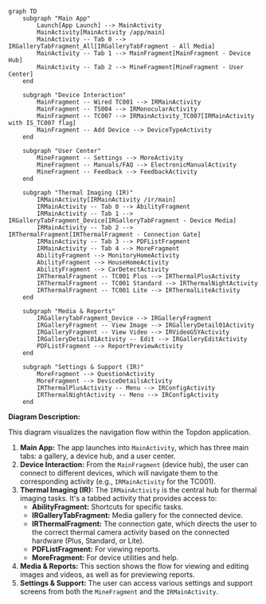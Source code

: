 ```mermaid
graph TD
    subgraph "Main App"
        Launch[App Launch] --> MainActivity
        MainActivity[MainActivity /app/main]
        MainActivity -- Tab 0 --> IRGalleryTabFragment_All[IRGalleryTabFragment - All Media]
        MainActivity -- Tab 1 --> MainFragment[MainFragment - Device Hub]
        MainActivity -- Tab 2 --> MineFragment[MineFragment - User Center]
    end

    subgraph "Device Interaction"
        MainFragment -- Wired TC001 --> IRMainActivity
        MainFragment -- TS004 --> IRMonocularActivity
        MainFragment -- TC007 --> IRMainActivity_TC007[IRMainActivity with IS_TC007 flag]
        MainFragment -- Add Device --> DeviceTypeActivity
    end

    subgraph "User Center"
        MineFragment -- Settings --> MoreActivity
        MineFragment -- Manuals/FAQ --> ElectronicManualActivity
        MineFragment -- Feedback --> FeedbackActivity
    end

    subgraph "Thermal Imaging (IR)"
        IRMainActivity[IRMainActivity /ir/main]
        IRMainActivity -- Tab 0 --> AbilityFragment
        IRMainActivity -- Tab 1 --> IRGalleryTabFragment_Device[IRGalleryTabFragment - Device Media]
        IRMainActivity -- Tab 2 --> IRThermalFragment[IRThermalFragment - Connection Gate]
        IRMainActivity -- Tab 3 --> PDFListFragment
        IRMainActivity -- Tab 4 --> MoreFragment
        AbilityFragment --> MonitoryHomeActivity
        AbilityFragment --> HouseHomeActivity
        AbilityFragment --> CarDetectActivity
        IRThermalFragment -- TC001 Plus --> IRThermalPlusActivity
        IRThermalFragment -- TC001 Standard --> IRThermalNightActivity
        IRThermalFragment -- TC001 Lite --> IRThermalLiteActivity
    end

    subgraph "Media & Reports"
        IRGalleryTabFragment_Device --> IRGalleryFragment
        IRGalleryFragment -- View Image --> IRGalleryDetail01Activity
        IRGalleryFragment -- View Video --> IRVideoGSYActivity
        IRGalleryDetail01Activity -- Edit --> IRGalleryEditActivity
        PDFListFragment --> ReportPreviewActivity
    end

    subgraph "Settings & Support (IR)"
        MoreFragment --> QuestionActivity
        MoreFragment --> DeviceDetailsActivity
        IRThermalPlusActivity -- Menu --> IRConfigActivity
        IRThermalNightActivity -- Menu --> IRConfigActivity
    end
```

**Diagram Description:**

This diagram visualizes the navigation flow within the Topdon application.

1. **Main App:** The app launches into `MainActivity`, which has three main tabs: a gallery, a device hub, and a user
   center.
2. **Device Interaction:** From the `MainFragment` (device hub), the user can connect to different devices, which will
   navigate them to the corresponding activity (e.g., `IRMainActivity` for the TC001).
3. **Thermal Imaging (IR):** The `IRMainActivity` is the central hub for thermal imaging tasks. It's a tabbed activity
   that provides access to:
    * **AbilityFragment:** Shortcuts for specific tasks.
    * **IRGalleryTabFragment:** Media gallery for the connected device.
    * **IRThermalFragment:** The connection gate, which directs the user to the correct thermal camera activity based on
      the connected hardware (Plus, Standard, or Lite).
    * **PDFListFragment:** For viewing reports.
    * **MoreFragment:** For device utilities and help.
4. **Media & Reports:** This section shows the flow for viewing and editing images and videos, as well as for previewing
   reports.
5. **Settings & Support:** The user can access various settings and support screens from both the `MineFragment` and the
   `IRMainActivity`.
